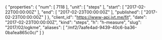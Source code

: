 {
  "properties": {
    "num": [
      7118
    ],
    "unit": [
      "steps"
    ],
    "start": [
      "2017-02-22T00:00:00Z"
    ],
    "end": [
      "2017-02-23T00:00:00Z"
    ],
    "published": [
      "2017-02-23T00:00:00Z"
    ]
  },
  "client_id": "https://www-api.jvt.me/fit",
  "date": "2017-02-23T00:00:00Z",
  "kind": "steps",
  "h": "h-measure",
  "slug": "2017/02/ogkme",
  "aliases": [
    "/mf2/7aafe4ad-9439-40c6-ba36-0ba1ea865c0c/"
  ]
}
